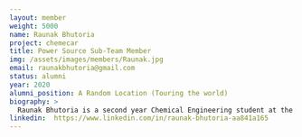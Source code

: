 ```yaml
---
layout: member
weight: 5000
name: Raunak Bhutoria
project: chemecar
title: Power Source Sub-Team Member
img: /assets/images/members/Raunak.jpg
email: raunakbhutoria@gmail.com
status: alumni
year: 2020
alumni_position: A Random Location (Touring the world)
biography: >
  Raunak Bhutoria is a second year Chemical Engineering student at the University of British Columbia, Vancouver Campus. He joined Chem-E-Car in the fall of 2018 to gain exposure and develop interdisciplinary skills. He is currently a member of the Power Source sub-team where his role is to develop a suitable battery for the car. He has a passion for renewable energy, research, and learning in general. He was formerly a member of the Flow Cell Design Team at Envision.
linkedin:  https://www.linkedin.com/in/raunak-bhutoria-aa841a165
---
```


